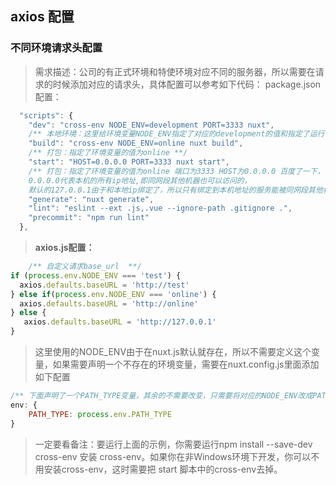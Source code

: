 ## axios 配置

### 不同环境请求头配置

> 需求描述：公司的有正式环境和特使环境对应不同的服务器，所以需要在请求的时候添加对应的请求头，具体配置可以参考如下代码：
package.json配置：
```javascript
  "scripts": {
    "dev": "cross-env NODE_ENV=development PORT=3333 nuxt",
    /** 本地环境：这里给环境变量NODE_ENV指定了对应的development的值和指定了运行端口 **/
    "build": "cross-env NODE_ENV=online nuxt build",
    /** 打包：指定了环境变量的值为online **/
    "start": "HOST=0.0.0.0 PORT=3333 nuxt start",
    /** 打包：指定了环境变量的值为online 端口为3333 HOST为0.0.0.0 百度了一下，
    0.0.0.0代表本机的所有ip地址,即同网段其他机器也可以访问的，
    默认的127.0.0.1由于和本地ip绑定了，所以只有绑定到本机地址的服务能被同网段其他机器访问**/
    "generate": "nuxt generate",
    "lint": "eslint --ext .js,.vue --ignore-path .gitignore .",
    "precommit": "npm run lint"
  },
```

> __axios.js配置：__

```javascript
    /** 自定义请求base_url  **/
if (process.env.NODE_ENV === 'test') {
  axios.defaults.baseURL = 'http://test'
} else if(process.env.NODE_ENV === 'online') {
  axios.defaults.baseURL = 'http://online'
} else {
   axios.defaults.baseURL = 'http://127.0.0.1'
}
```

> 这里使用的NODE_ENV由于在nuxt.js默认就存在，所以不需要定义这个变量，如果需要声明一个不存在的环境变量，需要在nuxt.config.js里面添加如下配置

```javascript
/** 下面声明了一个PATH_TYPE变量，其余的不需要改变，只需要将对应的NODE_ENV改成PATH_TYPE即可 **/
env: {
    PATH_TYPE: process.env.PATH_TYPE
}
```

> 一定要看备注：要运行上面的示例，你需要运行npm install --save-dev cross-env 安装 cross-env。如果你在非Windows环境下开发，你可以不用安装cross-env，这时需要把 start 脚本中的cross-env去掉。

